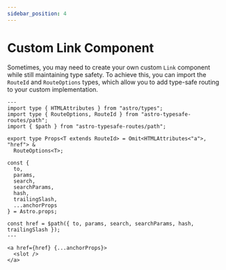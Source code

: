 ```yaml
---
sidebar_position: 4
---
```

# Custom Link Component
Sometimes, you may need to create your own custom `Link` component while still maintaining type safety. To achieve this, you can import the `RouteId` and `RouteOptions` types, which allow you to add type-safe routing to your custom implementation.
```tsx
---
import type { HTMLAttributes } from "astro/types";
import type { RouteOptions, RouteId } from "astro-typesafe-routes/path";
import { $path } from "astro-typesafe-routes/path";

export type Props<T extends RouteId> = Omit<HTMLAttributes<"a">, "href"> &
  RouteOptions<T>;

const {
  to,
  params,
  search,
  searchParams,
  hash,
  trailingSlash,
  ...anchorProps
} = Astro.props;

const href = $path({ to, params, search, searchParams, hash, trailingSlash });
---

<a href={href} {...anchorProps}>
  <slot />
</a>
```
